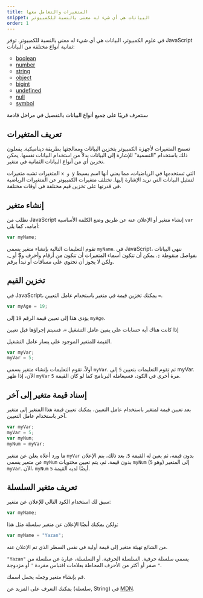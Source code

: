 ```yaml
---
title: المتغيرات والتعامل معها
snippet: البيانات هي أي شيء له معنى بالنسبة للكمبيوتر
order: 1
---
```


في علوم الكمبيوتر، البيانات هي أي شيء له معنى بالنسبة للكمبيوتر. توفر JavaScript
ثمانية أنواع مختلفة من البيانات:

<!-- Markdown don't support ltr! -->
<ul style="
    direction: ltr;
    list-style-type: circle;
">
<li><a href="https://developer.mozilla.org/en-US/docs/Web/JavaScript/Reference/Global_Objects/boolean" rel="noopener noreferrer">boolean</a></li>
<li><a href="https://developer.mozilla.org/en-US/docs/Web/JavaScript/Reference/Global_Objects/number" rel="noopener noreferrer">number</a></li>
<li><a href="https://developer.mozilla.org/en-US/docs/Web/JavaScript/Reference/Global_Objects/string" rel="noopener noreferrer">string</a></li>
<li><a href="https://developer.mozilla.org/en-US/docs/Web/JavaScript/Reference/Global_Objects/object" rel="noopener noreferrer">object</a></li>
<li><a href="https://developer.mozilla.org/en-US/docs/Web/JavaScript/Reference/Global_Objects/bigInt" rel="noopener noreferrer">bigint</a></li>
<li><a href="https://developer.mozilla.org/en-US/docs/Web/JavaScript/Reference/Global_Objects/undefined" rel="noopener noreferrer">undefined</a></li>
<li><a href="https://developer.mozilla.org/en-US/docs/Web/JavaScript/Reference/Global_Objects/null" rel="noopener noreferrer">null</a></li>
<li><a href="https://developer.mozilla.org/en-US/docs/Web/JavaScript/Reference/Global_Objects/symbol" rel="noopener noreferrer">symbol</a></li>
</ul>

<mark>

سنتعرف قريبًا على جميع أنواع البيانات بالتفصيل في مراحل قادمة

</mark>

## تعريف المتغيرات

تسمح المتغيرات لأجهزة الكمبيوتر بتخزين البيانات ومعالجتها بطريقة ديناميكية.
يفعلون ذلك باستخدام "التسمية" للإشارة إلى البيانات بدلاً من استخدام البيانات
نفسها. يمكن تخزين أي من أنواع البيانات الثمانية في متغير.

المتغيرات تشبه متغيرات `x و y` التي تستخدمها في الرياضيات، مما يعني أنها اسم
بسيط لتمثيل البيانات التي نريد الإشارة إليها. تختلف متغيرات الكمبيوتر عن
المتغيرات الرياضية في قدرتها على تخزين قيم مختلفة في أوقات مختلفة.

## إنشاء متغير

نطلب من JavaScript إنشاء متغير أو الإعلان عنه عن طريق وضع الكلمة الأساسية `var`
أمامه، كما يلي:

```js
var myName;
```

تقوم التعليمات التالية بإنشاء متغير يسمى `myName`. في JavaScript، ننهي البيانات
بفواصل منقوطة `;`. يمكن أن تتكون أسماء المتغيرات أن تتكون من أرقام وأحرف و$ أو
_، ولكن لا يجوز أن تحتوي على مسافات أو تبدأ برقم.

## تخزين القيم

في JavaScript، يمكنك تخزين قيمة في متغير باستخدام عامل التعيين `=`.

```js
var myAge = 19;
```

يؤدي هذا إلى تعيين قيمة الرقم `19` إلى `myAge`.

إذا كانت هناك أية حسابات على يمين عامل التشغيل `=`، فسيتم إجراؤها قبل تعيين


القيمة للمتغير الموجود على يسار عامل التشغيل.

```js
var myVar;
myVar = 5;
```

أولاً، تقوم التعليمات بإنشاء متغير يسمى `myVar`. ثم تقوم التعليمات بتعيين `5` إلى
myVar. الآن، إذا ظهر `myVar` مرة أخرى في الكود، فسيعامله البرنامج كما لو كان
القيمة `5`.

## إسناد قيمة متغير إلى آخر

بعد تعيين قيمة لمتغير باستخدام عامل التعيين، يمكنك تعيين قيمة هذا المتغير إلى
متغير آخر باستخدام عامل التعيين.

```js
var myVar;
myVar = 5;
var myNum;
myNum = myVar;
```

ما ورد أعلاه يعلن عن متغير `myVar` بدون قيمة، ثم يعين له القيمة `5`. بعد ذلك،
يتم الإعلان عن متغير يسمى `myNum` بدون قيمة. ثم، يتم تعيين محتويات `myNum` (وهو
`5`) إلى المتغير `myVar`. الآن، `myNum` أيضًا لديه القيمة `5`.

## تعريف متغير السلسلة

سبق لك استخدام الكود التالي للإعلان عن متغير:

```js
var myName;
```

ولكن يمكنك أيضًا الإعلان عن متغير سلسلة مثل هذا:

```js
var myName = "Yazan";
```

من الشائع تهيئة متغير إلى قيمة أولية في نفس السطر الذي تم الإعلان عنه.

`"Yazan"` يسمى سلسلة حرفية. السلسلة الحرفية، أو السلسلة، عبارة عن سلسلة من صفر
أو أكثر من الأحرف المحاطة بعلامات اقتباس مفردة `'` أو مزدوجة `"`.

<div class="quiz">
قم بإنشاء متغير وجعله يحمل اسمك.
</div>

يمكنك التعرف على المزيد عن (سلسلة, String) في
[MDN](https://developer.mozilla.org/en-US/docs/Web/JavaScript/Reference/Global_Objects/string).